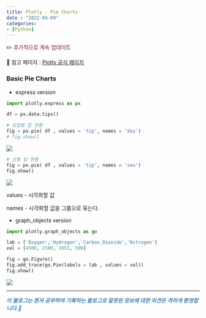 ```yaml
---
title: Plotly - Pie Charts
date : "2022-04-09"
categories:
- [Python]
---
```



✏️ <span style="color:#871C1C;"> 추가적으로 계속 업데이트  </span>

📎 참고 페이지 : [Plotly 공식 페이지](https://plotly.com/python/pie-charts/)  

  

### Basic Pie Charts

- express version

```python
import plotly.express as px

df = px.data.tips()

# 요일별 팁 현황
fig = px.pie( df , values = 'tip', names = 'day')
# fig.show()
```

![](/images/Plotly_Pie/Untitled.png)

```python
# 성별 팁 현황
fig = px.pie( df , values = 'tip', names = 'sex')
fig.show()
```

![](/images/Plotly_Pie/Untitled%201.png)

values - 시각화할 값  

names - 시각화할 값을 그룹으로 묶는다.  

  

- graph_objects version

```python
import plotly.graph_objects as go

lab = ['Oxygen','Hydrogen','Carbon_Dioxide','Nitrogen']
val = [4500, 2500, 1053, 500]

fig = go.Figure()
fig.add_trace(go.Pie(labels = lab , values = val))
fig.show()
```

![](/images/Plotly_Pie/Untitled%202.png)
  
  
---
**_<span style="color:#4682B4;"> 이 블로그는 혼자 공부하며 기록하는 블로그로 잘못된 정보에 대한 의견은 격하게 환영합니다.🤩 </span>_**